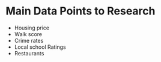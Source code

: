 # Main Data Points to Research
* Housing price
* Walk score
* Crime rates
* Local school Ratings
* Restaurants
